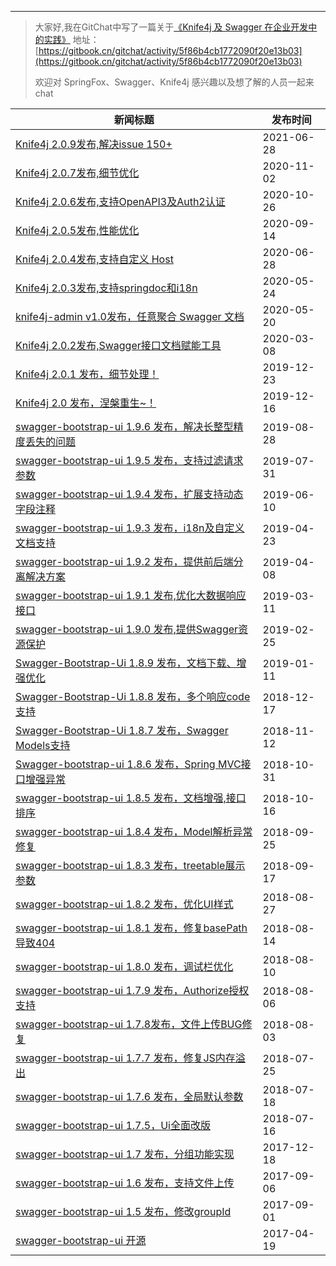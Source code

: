 ----
>大家好,我在GitChat中写了一篇关于[《Knife4j 及 Swagger 在企业开发中的实践》](https://gitbook.cn/gitchat/activity/5f86b4cb1772090f20e13b03)
>地址：[https://gitbook.cn/gitchat/activity/5f86b4cb1772090f20e13b03](https://gitbook.cn/gitchat/activity/5f86b4cb1772090f20e13b03)
>
>欢迎对 SpringFox、Swagger、Knife4j 感兴趣以及想了解的人员一起来chat 
>


| 新闻标题                                                     | 发布时间   |
| ------------------------------------------------------------ | ---------- |
| [Knife4j 2.0.9发布,解决issue 150+](https://www.oschina.net/news/148059) | 2021-06-28 |
| [Knife4j 2.0.7发布,细节优化](https://www.oschina.net/news/119621/knife4j-2-0-7-released) | 2020-11-02 |
| [Knife4j 2.0.6发布,支持OpenAPI3及Auth2认证](https://www.oschina.net/news/119457) | 2020-10-26 |
| [Knife4j 2.0.5发布,性能优化](https://www.oschina.net/news/118621) | 2020-09-14 |
| [Knife4j 2.0.4发布,支持自定义 Host](https://www.oschina.net/news/116766/knife4j-2-0-4-released) | 2020-06-28 |
| [Knife4j 2.0.3发布,支持springdoc和i18n](https://www.oschina.net/news/115921/knife4j-2-0-3-released) | 2020-05-24 |
| [knife4j-admin v1.0发布，任意聚合 Swagger 文档](https://www.oschina.net/news/115814/knife4j-admin-1-0-released) | 2020-05-20 |
| [Knife4j 2.0.2发布,Swagger接口文档赋能工具](https://www.oschina.net/news/113926/knife4j-2-0-2-released) | 2020-03-08 |
| [Knife4j 2.0.1 发布，细节处理！](https://www.oschina.net/news/112264/knife4j-2-0-1-released) | 2019-12-23 |
| [Knife4j 2.0 发布，涅槃重生~！](https://www.oschina.net/news/112095/knife4j-2-0-released) | 2019-12-16 |
| [swagger-bootstrap-ui 1.9.6 发布，解决长整型精度丢失的问题](https://www.oschina.net/news/109441/swagger-bootstrap-ui-1-9-6-released) | 2019-08-28 |
| [swagger-bootstrap-ui 1.9.5 发布，支持过滤请求参数](https://www.oschina.net/news/108673/swagger-bootstrap-ui-1-9-5-released) | 2019-07-31 |
| [swagger-bootstrap-ui 1.9.4 发布，扩展支持动态字段注释](https://www.oschina.net/news/107336/swagger-bootstrap-ui-1-9-4-released) | 2019-06-10 |
| [swagger-bootstrap-ui 1.9.3 发布，i18n及自定义文档支持](https://www.oschina.net/news/106165/swagger-bootstrap-ui-1-9-3-released) | 2019-04-23 |
| [swagger-bootstrap-ui 1.9.2 发布，提供前后端分离解决方案](https://www.oschina.net/news/105744/swagger-bootstrap-ui-1-9-2-released) | 2019-04-08 |
| [swagger-bootstrap-ui 1.9.1 发布,优化大数据响应接口](https://www.oschina.net/news/105067/swagger-bootstrap-ui-1-9-1-released) | 2019-03-11 |
| [swagger-bootstrap-ui 1.9.0 发布,提供Swagger资源保护](https://www.oschina.net/news/104687/swagger-bootstrap-ui-1-9-0-released) | 2019-02-25 |
| [Swagger-Bootstrap-Ui 1.8.9 发布，文档下载、增强优化](https://www.oschina.net/news/103518/swagger-bootstrap-ui-1-8-9-released) | 2019-01-11 |
| [Swagger-Bootstrap-Ui 1.8.8 发布，多个响应code支持](https://www.oschina.net/news/102771/swagger-bootstrap-ui-1-8-8-released) | 2018-12-17 |
| [Swagger-Bootstrap-Ui 1.8.7 发布，Swagger Models支持](https://www.oschina.net/news/101720/swagger-bootstrap-ui-1-8-7-released) | 2018-11-12 |
| [Swagger-bootstrap-ui 1.8.6 发布，Spring MVC接口增强异常](https://www.oschina.net/news/101346/swagger-bootstrap-ui-1-8-6-released) | 2018-10-31 |
| [swagger-bootstrap-ui 1.8.5 发布，文档增强,接口排序](https://www.oschina.net/news/100888/swagger-bootstrap-ui-1-8-5-released) | 2018-10-16 |
| [swagger-bootstrap-ui 1.8.4 发布，Model解析异常修复](https://www.oschina.net/news/100295/swagger-bootstrap-ui-1-8-4-released) | 2018-09-25 |
| [swagger-bootstrap-ui 1.8.3 发布，treetable展示参数](https://www.oschina.net/news/100052/swagger-bootstrap-ui-183-released) | 2018-09-17 |
| [swagger-bootstrap-ui 1.8.2 发布，优化UI样式](https://www.oschina.net/news/99355/swagger-bootstrap-ui-1-8-2-released) | 2018-08-27 |
| [swagger-bootstrap-ui 1.8.1 发布，修复basePath导致404](https://www.oschina.net/news/98955/swagger-bootstrap-ui-1-8-1-released) | 2018-08-14 |
| [swagger-bootstrap-ui 1.8.0 发布，调试栏优化](https://www.oschina.net/news/98840/swagger-bootstrap-ui-1-8-0-released) | 2018-08-10 |
| [swagger-bootstrap-ui 1.7.9 发布，Authorize授权支持](https://www.oschina.net/news/98711/swagger-bootstrap-ui-1-7-9-released) | 2018-08-06 |
| [swagger-bootstrap-ui 1.7.8发布，文件上传BUG修复](https://www.oschina.net/news/98631/swagger-bootstrap-ui-1-7-8-released) | 2018-08-03 |
| [swagger-bootstrap-ui 1.7.7 发布，修复JS内存溢出](https://www.oschina.net/news/98335/swagger-bootstrap-ui-177-released) | 2018-07-25 |
| [swagger-bootstrap-ui 1.7.6 发布，全局默认参数](https://www.oschina.net/news/98128/swagger-bootstrap-ui-176-released) | 2018-07-18 |
| [swagger-bootstrap-ui 1.7.5，Ui全面改版](https://www.oschina.net/news/98042/swagger-bootstrap-ui-1-7-5-released) | 2018-07-16 |
| [swagger-bootstrap-ui 1.7 发布，分组功能实现](https://www.oschina.net/news/91637/swagger-bootstrap-ui-1-7) | 2017-12-18 |
| [swagger-bootstrap-ui 1.6 发布，支持文件上传](https://www.oschina.net/news/88444/swagger-bootstrap-ui-1-6) | 2017-09-06 |
| [swagger-bootstrap-ui 1.5 发布，修改groupId](https://www.oschina.net/news/88285/swagger-bootstrap-ui-1-5) | 2017-09-01 |
| [swagger-bootstrap-ui 开源](https://www.oschina.net/p/swagger-bootstrap-ui) | 2017-04-19 |
 
 
 